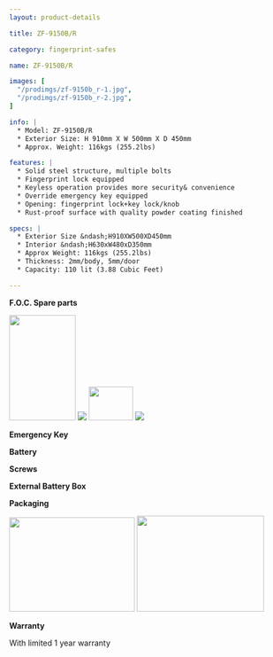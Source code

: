 ```yaml
---
layout: product-details

title: ZF-9150B/R

category: fingerprint-safes

name: ZF-9150B/R

images: [
  "/prodimgs/zf-9150b_r-1.jpg",
  "/prodimgs/zf-9150b_r-2.jpg",
]

info: |
  * Model: ZF-9150B/R
  * Exterior Size: H 910mm X W 500mm X D 450mm
  * Approx. Weight: 116kgs (255.2lbs)

features: |
  * Solid steel structure, multiple bolts
  * Fingerprint lock equipped
  * Keyless operation provides more security& convenience
  * Override emergency key equipped
  * Opening: fingerprint lock+key lock/knob
  * Rust-proof surface with quality powder coating finished

specs: |
  * Exterior Size &ndash;H910XW500XD450mm
  * Interior &ndash;H630xW480xD350mm
  * Approx Weight: 116kgs (255.2lbs)
  * Thickness: 2mm/body, 5mm/door
  * Capacity: 110 lit (3.88 Cubic Feet)

---
```


**F.O.C. Spare parts**

<img alt="" src="{IMAGE_CDN}/zf-9150b_r-3.jpg" style="width: 120px; height: 190px;" />

<img src="{IMAGE_CDN}/zf-9150b_r-4.jpg" />

<img alt="" src="{IMAGE_CDN}/zf-9150b_r-5.jpg" style="width: 80px; height: 61px;" />

<img src="{IMAGE_CDN}/zf-9150b_r-6.jpg" />

**Emergency Key**

**Battery**

**Screws**

**External Battery Box**

**Packaging**

<img alt="" src="{IMAGE_CDN}/zf-9150b_r-7.jpg" style="width: 227px; height: 170px;" />

<img alt="" src="{IMAGE_CDN}/zf-9150b_r-8.jpg" style="width: 230px; height: 173px;" />

**Warranty**

With limited 1 year warranty
